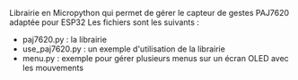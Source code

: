 Librairie en Micropython qui permet de gérer le capteur de gestes PAJ7620 adaptée pour ESP32
Les fichiers sont les suivants :
  - paj7620.py : la librairie
  - use_paj7620.py : un exemple d'utilisation de la librairie
  - menu.py : exemple pour gérer plusieurs menus sur un écran OLED avec les mouvements
